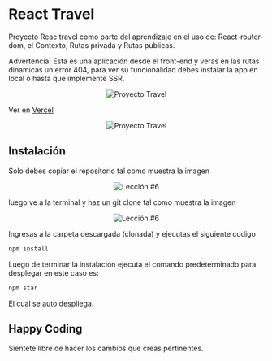 # React Travel

Proyecto Reac travel como parte del aprendizaje en el uso de: 
React-router-dom, el Contexto, Rutas privada y Rutas publicas.

Advertencia: Esta es una aplicación desde el front-end y veras en las rutas dinamicas un error 404, para ver su funcionalidad debes instalar la app en local ó hasta que implemente SSR.

<p align="center">
  <img src="public\readme\portada.gif" alt="Proyecto Travel" />
</p>

Ver en [Vercel](https://react-travel-brown.vercel.app/)

<p align="center">
  <img src="public\readme\recorrido.gif" alt="Proyecto Travel" />
</p>

## Instalación

Solo debes copiar el repositorio tal como muestra la imagen

<p align="center">
  <img src="https://i.ibb.co/CPp0nX5/copiar-repo.gif" alt="Lección #6" />
</p>

luego ve a la terminal y haz un git clone tal como muestra la imagen


<p align="center">
  <img src="https://i.ibb.co/Z63C7mf/clonar-repo-1.gif" alt="Lección #6" />
</p>

Ingresas a la carpeta descargada (clonada) y ejecutas el siguiente codigo

```bash
npm install
```

Luego de terminar la instalación ejecuta el comando predeterminado para desplegar en este caso es:

```bash
npm star
```

El cual se auto despliega.

## Happy Coding

Sientete libre de hacer los cambios que creas pertinentes.
